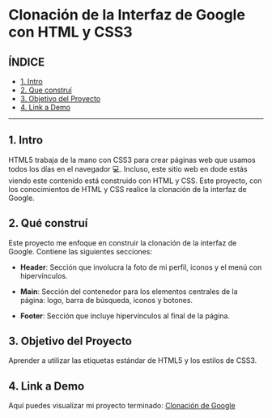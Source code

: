# Clonación de la Interfaz de Google con HTML y CSS3

## **ÍNDICE**

* [1. Intro](#)
* [2. Que construí](#)
* [3. Objetivo del Proyecto](#)
* [4. Link a Demo](#)

****

## 1. Intro

HTML5 trabaja de la mano con CSS3 para crear páginas web que usamos todos los días en el navegador 💻. Incluso, este sitio web en dode estás viendo este contenido está construido con HTML y CSS. Este proyecto, con los conocimientos de HTML y CSS realice la clonación de la interfaz de Google.

## 2. Qué construí 

Este proyecto me enfoque en construir la clonación de la interfaz de Google. Contiene las siguientes secciones:

* **Header**: Sección que involucra la foto de mi perfil, iconos y el menú con hipervínculos.

* **Main**: Sección del contenedor para los elementos centrales de la página: logo, barra de búsqueda, iconos y botones. 

* **Footer**: Sección que incluye hipervínculos al final de la página.

## 3. Objetivo del Proyecto 
Aprender a utilizar las etiquetas estándar de HTML5 y los estilos de CSS3.

## 4. Link a Demo 
Aquí puedes visualizar mi proyecto terminado: [Clonación de Google](https://clonaciondegoogle.netlify.app/) 
